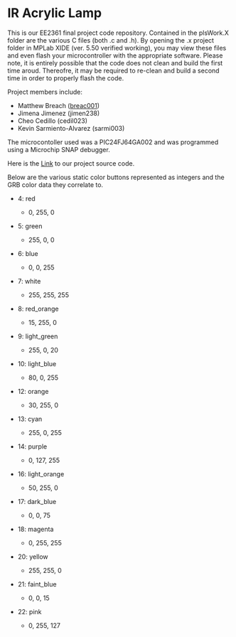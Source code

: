 # IR Acrylic Lamp
This is our EE2361 final project code repository.  Contained in the plsWork.X folder are the various C files (both .c and .h).  By opening the .x project folder in MPLab XIDE (ver. 5.50 verified working), you may view these files and even flash your microcontroller with the appropriate software.  Please note, it is entirely possible that the code does not clean and build the first time aroud.  Thereofre, it may be required to re-clean and build a second time in order to properly flash the code.

Project members include:
- Matthew Breach ([breac001](mailto:breac001@umn.edu))
- Jimena Jimenez (jimen238)
- Cheo Cedillo (cedil023)
- Kevin Sarmiento-Alvarez (sarmi003)

The microcontoller used was a PIC24FJ64GA002 and was programmed using a Microchip SNAP debugger.

Here is the [Link](https://github.com/mzbreach/ir_Acrylic_Lamp) to our project source code.


Below are the various static color buttons represented as integers and the GRB color data they correlate to.
- 4: red
    - 0, 255, 0
- 5: green
    - 255, 0, 0
- 6: blue
    - 0, 0, 255
- 7: white
    - 255, 255, 255
- 8: red_orange
    - 15, 255, 0
- 9: light_green
    - 255, 0, 20
- 10: light_blue
    - 80, 0, 255
- 12: orange
    - 30, 255, 0
- 13: cyan
    - 255, 0, 255
- 14: purple
    - 0, 127, 255

- 16: light_orange
    - 50, 255, 0
- 17: dark_blue
    - 0, 0, 75
- 18: magenta
    - 0, 255, 255

- 20: yellow
    - 255, 255, 0
- 21: faint_blue
    - 0, 0, 15
- 22: pink
    - 0, 255, 127